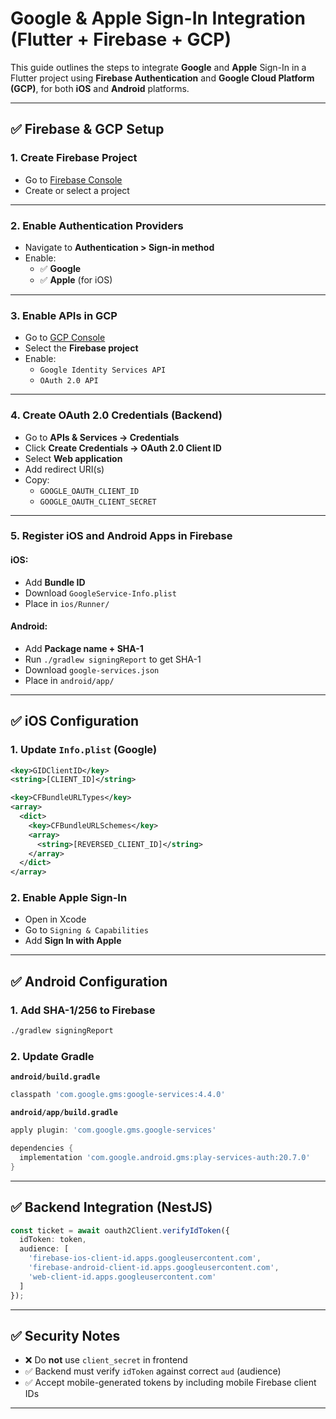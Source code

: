 # Google & Apple Sign-In Integration (Flutter + Firebase + GCP)

This guide outlines the steps to integrate **Google** and **Apple** Sign-In in a Flutter project using **Firebase Authentication** and **Google Cloud Platform (GCP)**, for both **iOS** and **Android** platforms.

---

## ✅ Firebase & GCP Setup

### 1. Create Firebase Project

- Go to [Firebase Console](https://console.firebase.google.com)
- Create or select a project

---

### 2. Enable Authentication Providers

- Navigate to **Authentication > Sign-in method**
- Enable:
  - ✅ **Google**
  - ✅ **Apple** (for iOS)

---

### 3. Enable APIs in GCP

- Go to [GCP Console](https://console.cloud.google.com)
- Select the **Firebase project**
- Enable:
  - `Google Identity Services API`
  - `OAuth 2.0 API`

---

### 4. Create OAuth 2.0 Credentials (Backend)

- Go to **APIs & Services → Credentials**
- Click **Create Credentials → OAuth 2.0 Client ID**
- Select **Web application**
- Add redirect URI(s)
- Copy:
  - `GOOGLE_OAUTH_CLIENT_ID`
  - `GOOGLE_OAUTH_CLIENT_SECRET`

---

### 5. Register iOS and Android Apps in Firebase

#### iOS:
- Add **Bundle ID**
- Download `GoogleService-Info.plist`
- Place in `ios/Runner/`

#### Android:
- Add **Package name + SHA-1**
- Run `./gradlew signingReport` to get SHA-1
- Download `google-services.json`
- Place in `android/app/`

---

## ✅ iOS Configuration

### 1. Update `Info.plist` (Google)

```xml
<key>GIDClientID</key>
<string>[CLIENT_ID]</string>

<key>CFBundleURLTypes</key>
<array>
  <dict>
    <key>CFBundleURLSchemes</key>
    <array>
      <string>[REVERSED_CLIENT_ID]</string>
    </array>
  </dict>
</array>
```

### 2. Enable Apple Sign-In

- Open in Xcode
- Go to `Signing & Capabilities`
- Add **Sign In with Apple**

---

## ✅ Android Configuration

### 1. Add SHA-1/256 to Firebase
```bash
./gradlew signingReport
```

### 2. Update Gradle

**`android/build.gradle`**
```gradle
classpath 'com.google.gms:google-services:4.4.0'
```

**`android/app/build.gradle`**
```gradle
apply plugin: 'com.google.gms.google-services'

dependencies {
  implementation 'com.google.android.gms:play-services-auth:20.7.0'
}
```

---

## ✅ Backend Integration (NestJS)

```ts
const ticket = await oauth2Client.verifyIdToken({
  idToken: token,
  audience: [
    'firebase-ios-client-id.apps.googleusercontent.com',
    'firebase-android-client-id.apps.googleusercontent.com',
    'web-client-id.apps.googleusercontent.com'
  ]
});
```

---

## ✅ Security Notes

- ❌ Do **not** use `client_secret` in frontend
- ✅ Backend must verify `idToken` against correct `aud` (audience)
- ✅ Accept mobile-generated tokens by including mobile Firebase client IDs

---
